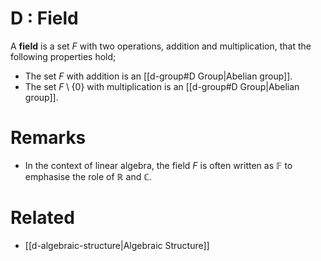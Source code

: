 # D : Field
A **field** is a set $F$ with two operations, addition and multiplication, that the following properties hold;
- The set $F$ with addition is an [[d-group#D Group|Abelian group]].
- The set $F\setminus\{0\}$ with multiplication is an [[d-group#D Group|Abelian group]].

# Remarks
- In the context of linear algebra, the field $F$ is often written as $\mathbb{F}$ to emphasise the role of $\mathbb{R}$ and $\mathbb{C}$.

# Related
- [[d-algebraic-structure|Algebraic Structure]]